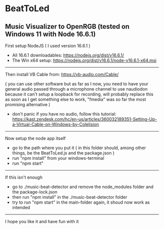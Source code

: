 # BeatToLed
Music Visualizer to OpenRGB (tested on Windows 11 with Node 16.6.1)
-------------

First setup NodeJS ( I used version 16.6.1 )
- All 16.6.1 downloadables: https://nodejs.org/dist/v16.6.1/
- The Win x64 setup: https://nodejs.org/dist/v16.6.1/node-v16.6.1-x64.msi

---

Then install VB Cable from: https://vb-audio.com/Cable/

( you can use other software but as far as I now, you need to have your general audio passed through a microphone channel to use naudiodon because it can't setup a loopback for recording, will probably replace this as soon as I get something else to work, "fmedia" was so far the most promising alternative )
- don't panic if you have no audio, follow this tutorial: https://kast.zendesk.com/hc/en-us/articles/360032189351-Setting-Up-a-Virtual-Cable-on-Windows-by-Colelision

---

Now setup the node app itself

- go to the path where you put it ( in this folder should, among other things, be the BeatToLed.js and the package.json )
- run "npm install" from your windows-terminal
- run "npm start"

---

If this isn't enough

- go to ./music-beat-detector and remove the node_modules folder and the package-lock.json
- then run "npm install" in the ./music-beat-detector folder
- try to run "npm start" in the main-folder again, it shoud now work as intended

---

I hope you like it and have fun with it
